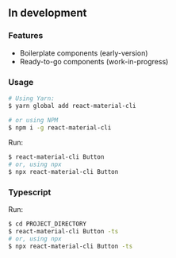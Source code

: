 ## In development

### Features

- Boilerplate components (early-version)
- Ready-to-go components (work-in-progress)

### Usage

```bash
# Using Yarn:
$ yarn global add react-material-cli

# or using NPM
$ npm i -g react-material-cli
```

Run:

```bash
$ react-material-cli Button
# or, using npx
$ npx react-material-cli Button
```

### Typescript

Run:

```bash
$ cd PROJECT_DIRECTORY
$ react-material-cli Button -ts
# or, using npx
$ npx react-material-cli Button -ts
```
